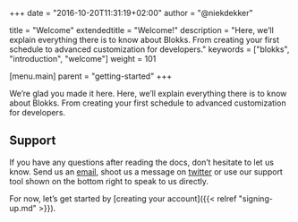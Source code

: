 +++
date            = "2016-10-20T11:31:19+02:00"
author          = "@niekdekker"

title           = "Welcome"
extendedtitle	= "Welcome!"
description     = "Here, we’ll explain everything there is to know about Blokks. From creating your first schedule to advanced customization for developers."
keywords        = ["blokks", "introduction", "welcome"]
weight          = 101

[menu.main]
parent          = "getting-started"
+++

We’re glad you made it here. Here, we’ll explain everything there is to know about Blokks. From creating your first schedule to advanced customization for developers. 

<!-- Before you get started, we advise you to have a look at these two tutorial videos, as they will explain the basics behind Blokks: -->

<!-- ![Blokks 101: Creating and updating your schedule](video) -->

<!-- ![Blokks 101: Customizing your schedule](video) -->

## Support
If you have any questions after reading the docs, don’t hesitate to let us know. Send us an [email](mailto:support@blokks.co), shoot us a message on [twitter](http://twitter.com/blokkshq) or use our support tool shown on the bottom right to speak to us directly.

For now, let’s get started by [creating your account]({{< relref "signing-up.md" >}}).